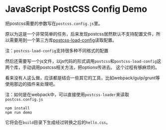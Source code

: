 JavaScript PostCSS Config Demo
==============================

把postcss需要的参数写在`postcss.config.js`里。

原以为这是一个非常简单的任务，后来发现postcss居然默认不支持配置文件，所以需要用到一个第三方库[postcss-load-config](https://github.com/michael-ciniawsky/postcss-load-config)读取配置。

注：`postcss-load-config`支持很多种不同格式的配置

然后还需要写一个js文件，以js代码的形式调用`postcss`和`postcss-load-config`这两个库，手动调用postcss相关方法，把options传进去。
这个过程有够麻烦的。

看来没有人这么做，应该都是结合一些其它的工具，比如webpack/gulp/grunt等使用那边的插件来处理吧。

注：如何是在webpack中，可以直接使用`postcss-loader`来读取`postcss.config.js`

```
npm install
npm run demo
```

它将会在`build`目录下生成经过转换之后的`hello.css`。
